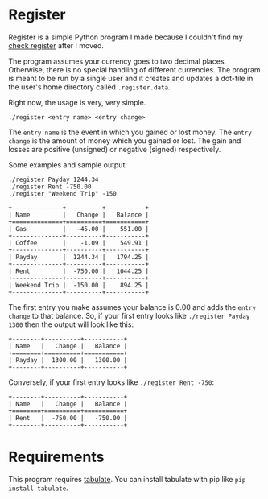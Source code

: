 # Register

Register is a simple Python program I made because I couldn't find my [check
register](https://en.wikipedia.org/wiki/Check_register) after I moved.

The program assumes your currency goes to two decimal places. Otherwise, there 
is no special handling of different currencies. The program is meant to be run
by a single user and it creates and updates a dot-file in the user's home
directory called `.register.data`.

Right now, the usage is very, very simple.

    ./register <entry name> <entry change>

The `entry name` is the event in which you gained or lost money. The `entry
change` is the amount of money which you gained or lost. The gain and losses
are positive (unsigned) or negative (signed) respectively.

Some examples and sample output:

    ./register Payday 1244.34
    ./register Rent -750.00
    ./register "Weekend Trip" -150

    +--------------+----------+-----------+
    | Name         |   Change |   Balance |
    +==============+==========+===========+
    | Gas          |   -45.00 |    551.00 |
    +--------------+----------+-----------+
    | Coffee       |    -1.09 |    549.91 |
    +--------------+----------+-----------+
    | Payday       |  1244.34 |   1794.25 |
    +--------------+----------+-----------+
    | Rent         |  -750.00 |   1044.25 |
    +--------------+----------+-----------+
    | Weekend Trip |  -150.00 |    894.25 |
    +--------------+----------+-----------+

The first entry you make assumes your balance is 0.00 and adds the `entry 
change` to that balance. So, if your first entry looks like `./register Payday
1300` then the output will look like this:

    +--------+----------+-----------+
    | Name   |   Change |   Balance |
    +========+==========+===========+
    | Payday |  1300.00 |   1300.00 |
    +--------+----------+-----------+

Conversely, if your first entry looks like `./register Rent -750`:

    +--------+----------+-----------+
    | Name   |   Change |   Balance |
    +========+==========+===========+
    | Rent   |  -750.00 |   -750.00 |
    +--------+----------+-----------+

# Requirements

This program requires [tabulate](https://pypi.python.org/pypi/tabulate). You
can install tabulate with pip like `pip install tabulate`.
